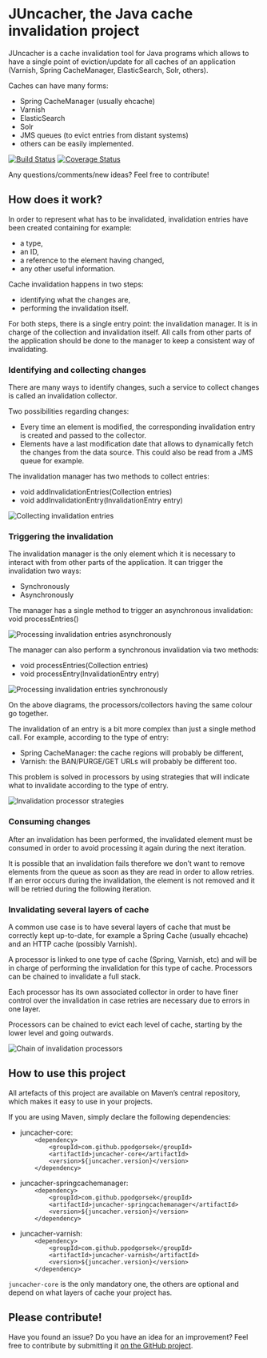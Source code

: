 # JUncacher, the Java cache invalidation project

JUncacher is a cache invalidation tool for Java programs which allows to have a single point of eviction/update for all caches of an application (Varnish, Spring CacheManager, ElasticSearch, Solr, others).

Caches can have many forms:
* Spring CacheManager (usually ehcache)
* Varnish
* ElasticSearch
* Solr
* JMS queues (to evict entries from distant systems)
* others can be easily implemented.

[![Build Status](https://travis-ci.org/ppodgorsek/juncacher.svg?branch=master)](https://travis-ci.org/ppodgorsek/juncacher)
[![Coverage Status](https://coveralls.io/repos/github/ppodgorsek/juncacher/badge.svg?branch=master)](https://coveralls.io/github/ppodgorsek/juncacher?branch=master)

Any questions/comments/new ideas? Feel free to contribute!

## How does it work?

In order to represent what has to be invalidated, invalidation entries have been created containing for example:
* a type,
* an ID,
* a reference to the element having changed,
* any other useful information.

Cache invalidation happens in two steps:
* identifying what the changes are,
* performing the invalidation itself.

For both steps, there is a single entry point: the invalidation manager. It is in charge of the collection and invalidation itself. All calls from other parts of the application should be done to the manager to keep a consistent way of invalidating.

### Identifying and collecting changes

There are many ways to identify changes, such a service to collect changes is called an invalidation collector.

Two possibilities regarding changes:
* Every time an element is modified, the corresponding invalidation entry is created and passed to the collector.
* Elements have a last modification date that allows to dynamically fetch the changes from the data source. This could also be read from a JMS queue for example.

The invalidation manager has two methods to collect entries:
* void addInvalidationEntries(Collection<InvalidationEntry> entries)
* void addInvalidationEntry(InvalidationEntry entry)

![Collecting invalidation entries](https://github.com/ppodgorsek/juncacher/blob/master/src/doc/uml/generated/collect_invalidation_entries_sequence.png)

### Triggering the invalidation

The invalidation manager is the only element which it is necessary to interact with from other parts of the application. It can trigger the invalidation two ways:
* Synchronously
* Asynchronously

The manager has a single method to trigger an asynchronous invalidation: void processEntries()

![Processing invalidation entries asynchronously](https://github.com/ppodgorsek/juncacher/blob/master/src/doc/uml/generated/process_invalidation_entries_asynchronous_sequence.png)

The manager can also perform a synchronous invalidation via two methods:
* void processEntries(Collection<InvalidationEntry> entries)
* void processEntry(InvalidationEntry entry)

![Processing invalidation entries synchronously](https://github.com/ppodgorsek/juncacher/blob/master/src/doc/uml/generated/process_invalidation_entries_synchronous_sequence.png)

On the above diagrams, the processors/collectors having the same colour go together.

The invalidation of an entry is a bit more complex than just a single method call. For example, according to the type of entry:
* Spring CacheManager: the cache regions will probably be different,
* Varnish: the BAN/PURGE/GET URLs will probably be different too. 

This problem is solved in processors by using strategies that will indicate what to invalidate according to the type of entry.

![Invalidation processor strategies](https://github.com/ppodgorsek/juncacher/blob/master/src/doc/uml/generated/invalidation_processor_strategies_activity.png)

### Consuming changes

After an invalidation has been performed, the invalidated element must be consumed in order to avoid processing it again during the next iteration.

It is possible that an invalidation fails therefore we don’t want to remove elements from the queue as soon as they are read in order to allow retries. If an error occurs during the invalidation, the element is not removed and it will be retried during the following iteration.

### Invalidating several layers of cache

A common use case is to have several layers of cache that must be correctly kept up-to-date, for example a Spring Cache (usually ehcache) and an HTTP cache (possibly Varnish).

A processor is linked to one type of cache (Spring, Varnish, etc) and will be in charge of performing the invalidation for this type of cache. Processors can be chained to invalidate a full stack.

Each processor has its own associated collector in order to have finer control over the invalidation in case retries are necessary due to errors in one layer.

Processors can be chained to evict each level of cache, starting by the lower level and going outwards.

![Chain of invalidation processors](https://github.com/ppodgorsek/juncacher/blob/master/src/doc/uml/generated/invalidation_processor_chain_activity.png)

## How to use this project

All artefacts of this project are available on Maven’s central repository, which makes it easy to use in your projects.

If you are using Maven, simply declare the following dependencies:
* juncacher-core:  
`    <dependency>`  
`        <groupId>com.github.ppodgorsek</groupId>`  
`        <artifactId>juncacher-core</artifactId>`  
`        <version>${juncacher.version}</version>`  
`    </dependency>`

* juncacher-springcachemanager:  
`    <dependency>`  
`        <groupId>com.github.ppodgorsek</groupId>`  
`        <artifactId>juncacher-springcachemanager</artifactId>`  
`        <version>${juncacher.version}</version>`  
`    </dependency>`

* juncacher-varnish:  
`    <dependency>`  
`        <groupId>com.github.ppodgorsek</groupId>`  
`        <artifactId>juncacher-varnish</artifactId>`  
`        <version>${juncacher.version}</version>`  
`    </dependency>`

`juncacher-core` is the only mandatory one, the others are optional and depend on what layers of cache your project has.

## Please contribute!

Have you found an issue? Do you have an idea for an improvement? Feel free to contribute by submitting it [on the GitHub project](https://github.com/ppodgorsek/juncacher/issues).

